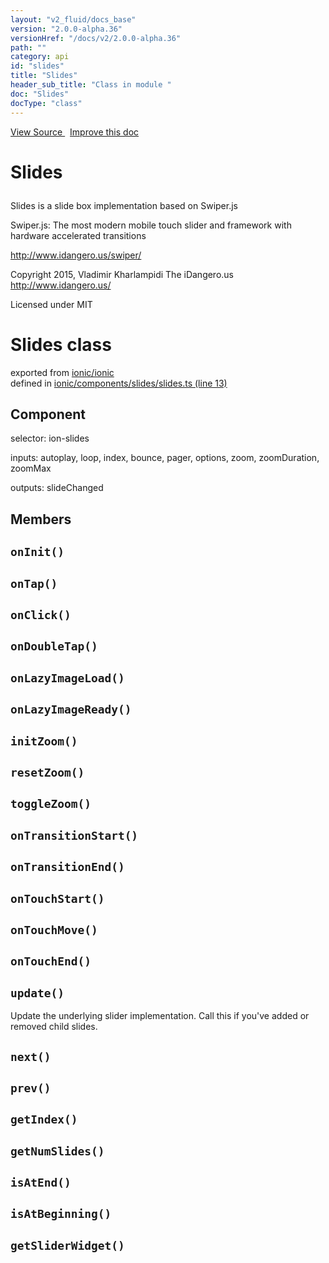 ```yaml
---
layout: "v2_fluid/docs_base"
version: "2.0.0-alpha.36"
versionHref: "/docs/v2/2.0.0-alpha.36"
path: ""
category: api
id: "slides"
title: "Slides"
header_sub_title: "Class in module "
doc: "Slides"
docType: "class"
---
```



<div class="improve-docs">
  <a href='http://github.com/driftyco/ionic2/tree/master/ionic/components/slides/slides.ts#L12'>
    View Source
  </a>
  &nbsp;
  <a href='http://github.com/driftyco/ionic2/edit/master/ionic/components/slides/slides.ts#L12'>
    Improve this doc
  </a>
</div>




<h1 class="api-title">

  Slides



</h1>





<p>Slides is a slide box implementation based on Swiper.js</p>
<p>Swiper.js:
The most modern mobile touch slider and framework with hardware accelerated transitions</p>
<p><a href="http://www.idangero.us/swiper/">http://www.idangero.us/swiper/</a></p>
<p>Copyright 2015, Vladimir Kharlampidi
The iDangero.us
<a href="http://www.idangero.us/">http://www.idangero.us/</a></p>
<p>Licensed under MIT</p>


<h1 class="class export">Slides <span class="type">class</span></h1>
<p class="module">exported from <a href='undefined'>ionic/ionic</a><br/>
defined in <a href="https://github.com/driftyco/ionic2/tree/master/ionic/components/slides/slides.ts#L13-L451">ionic/components/slides/slides.ts (line 13)</a>
</p>
<h2>Component</h2>
  <span>selector: ion-slides</span>

  <span>inputs: autoplay, loop, index, bounce, pager, options, zoom, zoomDuration, zoomMax</span>

  <span>outputs: slideChanged</span>


## Members

<div id="onInit"></div>
<h2>
  <code>onInit()</code>

</h2>












<div id="onTap"></div>
<h2>
  <code>onTap()</code>

</h2>












<div id="onClick"></div>
<h2>
  <code>onClick()</code>

</h2>












<div id="onDoubleTap"></div>
<h2>
  <code>onDoubleTap()</code>

</h2>












<div id="onLazyImageLoad"></div>
<h2>
  <code>onLazyImageLoad()</code>

</h2>












<div id="onLazyImageReady"></div>
<h2>
  <code>onLazyImageReady()</code>

</h2>












<div id="initZoom"></div>
<h2>
  <code>initZoom()</code>

</h2>












<div id="resetZoom"></div>
<h2>
  <code>resetZoom()</code>

</h2>












<div id="toggleZoom"></div>
<h2>
  <code>toggleZoom()</code>

</h2>












<div id="onTransitionStart"></div>
<h2>
  <code>onTransitionStart()</code>

</h2>












<div id="onTransitionEnd"></div>
<h2>
  <code>onTransitionEnd()</code>

</h2>












<div id="onTouchStart"></div>
<h2>
  <code>onTouchStart()</code>

</h2>












<div id="onTouchMove"></div>
<h2>
  <code>onTouchMove()</code>

</h2>












<div id="onTouchEnd"></div>
<h2>
  <code>onTouchEnd()</code>

</h2>












<div id="update"></div>
<h2>
  <code>update()</code>

</h2>

Update the underlying slider implementation. Call this if you've added or removed
child slides.











<div id="next"></div>
<h2>
  <code>next()</code>

</h2>












<div id="prev"></div>
<h2>
  <code>prev()</code>

</h2>












<div id="getIndex"></div>
<h2>
  <code>getIndex()</code>

</h2>












<div id="getNumSlides"></div>
<h2>
  <code>getNumSlides()</code>

</h2>












<div id="isAtEnd"></div>
<h2>
  <code>isAtEnd()</code>

</h2>












<div id="isAtBeginning"></div>
<h2>
  <code>isAtBeginning()</code>

</h2>












<div id="getSliderWidget"></div>
<h2>
  <code>getSliderWidget()</code>

</h2>












